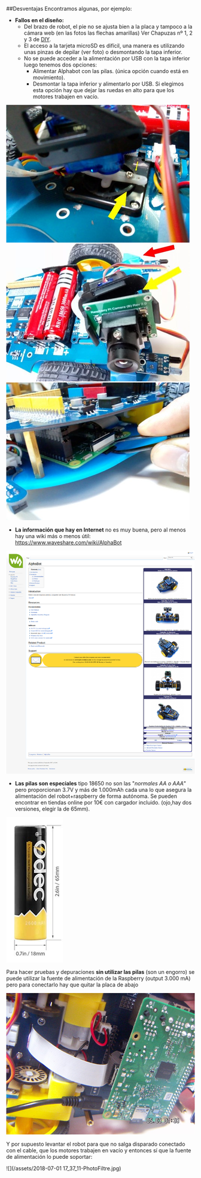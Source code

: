 ##Desventajas
Encontramos algunas, por ejemplo:

* **Fallos en el diseño:**
    * Del brazo de robot, el pie no se ajusta bien a la placa y tampoco a la cámara web (en las fotos las flechas amarillas) Ver Chapuzas nº 1, 2 y 3 de [DIY](/diy.md).
    * El acceso a la tarjeta microSD es difícil, una manera es utilizando unas pinzas de depilar (ver foto) o desmontando la tapa inferior.
    * No se puede acceder a la alimentación por USB con la tapa inferior luego tenemos dos opciones:
        * Alimentar Alphabot con las pilas. (única opción cuando está en movimiento).
        * Desmontar la tapa inferior y alimentarlo por USB. Si elegimos esta opción hay que dejar las ruedas en alto para que los motores trabajen en vacío.

![](/assets/IMG_20180628_090440692.jpg)
![](/assets/IMG_20180628_090521449.jpg)
![](/assets/IMG_20180628_093005864.jpg)

* **La información que hay en Internet** no es muy buena, pero al menos hay una wiki más o menos útil: https://www.waveshare.com/wiki/AlphaBot

![](/assets/wikialphabot.png)

* **Las pilas son especiales** tipo 18650 no son las "_normales AA o AAA_" pero proporcionan 3.7V y más de 1.000mAh cada una lo que asegura la alimentación del robot+raspberry de forma autónoma. Se pueden encontrar en tiendas online por 10€ con cargador incluido. (ojo,hay dos versiones, elegir la de 65mm).

![](/assets/pila.png)

Para hacer pruebas y depuraciones **sin utilizar las pilas** (son un engorro) se puede utilizar la fuente de alimentación de la Raspberry (output 3.000 mA) pero para conectarlo hay que quitar la placa de abajo 

![](/assets/PICT0026.JPG)

Y por supuesto levantar el robot para que no salga disparado conectado con el cable, que los motores trabajen en vacío y entonces sí que la fuente de alimentación lo puede soportar:

![](/assets/2018-07-01 17_37_11-PhotoFiltre.jpg)




